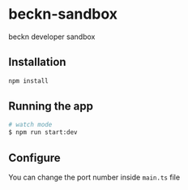 # beckn-sandbox

beckn developer sandbox

## Installation

```bash
npm install
```

## Running the app

```bash
# watch mode
$ npm run start:dev
```

## Configure

You can change the port number inside `main.ts` file
